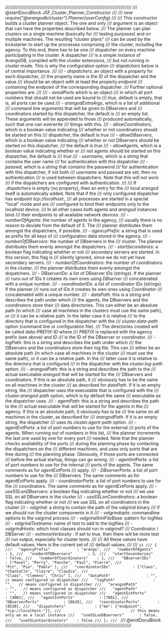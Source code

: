 ////////////////////////////////////////////////////////////////////////////////
/// @startDocuBlock JSF_Cluster_Planner_Constructor
///
/// *new require("@arangodb/cluster").Planner(userConfig)*
///
/// This constructor builds a cluster planner object. The one and only
/// argument is an object that can have the properties described below.
/// The planner can plan clusters on a single machine (basically for
/// testing purposes) and on multiple machines. The resulting "cluster plans"
/// can be used by the kickstarter to start up the processes comprising
/// the cluster, including the agency. To this end, there has to be one
/// dispatcher on every machine participating in the cluster. A dispatcher
/// is a simple instance of ArangoDB, compiled with the cluster extensions,
/// but not running in cluster mode. This is why the configuration option
/// *dispatchers* below is of central importance.
///
///   - *dispatchers*: an object with a property for each dispatcher,
///     the property name is the ID of the dispatcher and the value
///     should be an object with at least the property *endpoint*
///     containing the endpoint of the corresponding dispatcher.
///     Further optional properties are:
///
///       - *avoidPorts* which is an object
///         in which all port numbers that should not be used are bound to
///         *true*, default is empty, that is, all ports can be used
///       - *arangodExtraArgs*, which is a list of additional
///         command line arguments that will be given to DBservers and
///         coordinators started by this dispatcher, the default is
///         an empty list. These arguments will be appended to those
///         produced automatically, such that one can overwrite
///         things with this.
///       - *allowCoordinators*, which is a boolean value indicating
///         whether or not coordinators should be started on this
///         dispatcher, the default is *true*
///       - *allowDBservers*, which is a boolean value indicating
///         whether or not DBservers should be started on this dispatcher,
///         the default is *true*
///       - *allowAgents*, which is a boolean value indicating whether or
///         not agents should be started on this dispatcher, the default is
///         *true*
///       - *username*, which is a string that contains the user name
///         for authentication with this dispatcher
///       - *passwd*, which is a string that contains the password
///         for authentication with this dispatcher, if not both
///         *username* and *passwd* are set, then no authentication
///         is used between dispatchers. Note that this will not work
///         if the dispatchers are configured with authentication.
///
///     If *.dispatchers* is empty (no property), then an entry for the
///     local arangod itself is automatically added. Note that if the
///     only configured dispatcher has endpoint *tcp://localhost:*,
///     all processes are started in a special "local" mode and are
///     configured to bind their endpoints only to the localhost device.
///     In all other cases both agents and *arangod* instances bind
///     their endpoints to all available network devices.
///   - *numberOfAgents*: the number of agents in the agency,
///     usually there is no reason to deviate from the default of 3. The
///     planner distributes them amongst the dispatchers, if possible.
///   - *agencyPrefix*: a string that is used as prefix for all keys of
///     configuration data stored in the agency.
///   - *numberOfDBservers*: the number of DBservers in the
///     cluster. The planner distributes them evenly amongst the dispatchers.
///   - *startSecondaries*: a boolean flag indicating whether or not
///     secondary servers are started. In this version, this flag is
///     silently ignored, since we do not yet have secondary servers.
///   - *numberOfCoordinators*: the number of coordinators in the cluster,
///     the planner distributes them evenly amongst the dispatchers.
///   - *DBserverIDs*: a list of DBserver IDs (strings). If the planner
///     runs out of IDs it creates its own ones using *DBserver*
///     concatenated with a unique number.
///   - *coordinatorIDs*: a list of coordinator IDs (strings). If the planner
///     runs out of IDs it creates its own ones using *Coordinator*
///     concatenated with a unique number.
///   - *dataPath*: this is a string and describes the path under which
///     the agents, the DBservers and the coordinators store their
///     data directories. This can either be an absolute path (in which
///     case all machines in the clusters must use the same path), or
///     it can be a relative path. In the latter case it is relative
///     to the directory that is configured in the dispatcher with the
///     *cluster.data-path* option (command line or configuration file).
///     The directories created will be called *data-PREFIX-ID* where
///     *PREFIX* is replaced with the agency prefix (see above) and *ID*
///     is the ID of the DBserver or coordinator.
///   - *logPath*: this is a string and describes the path under which
///     the DBservers and the coordinators store their log file. This can
///     either be an absolute path (in which case all machines in the cluster
///     must use the same path), or it can be a relative path. In the
///     latter case it is relative to the directory that is configured
///     in the dispatcher with the *cluster.log-path* option.
///   - *arangodPath*: this is a string and describes the path to the
///     actual executable *arangod* that will be started for the
///     DBservers and coordinators. If this is an absolute path, it
///     obviously has to be the same on all machines in the cluster
///     as described for *dataPath*. If it is an empty string, the
///     dispatcher uses the executable that is configured with the
///     *cluster.arangod-path* option, which is by default the same
///     executable as the dispatcher uses.
///   - *agentPath*: this is a string and describes the path to the
///     actual executable that will be started for the agents in the
///     agency. If this is an absolute path, it obviously has to be
///     the same on all machines in the cluster, as described for
///     *arangodPath*. If it is an empty string, the dispatcher
///     uses its *cluster.agent-path* option.
///   - *agentExtPorts*: a list of port numbers to use for the external
///     ports of the agents. When running out of numbers in this list,
///     the planner increments the last one used by one for every port
///     needed. Note that the planner checks availability of the ports
///     during the planning phase by contacting the dispatchers on the
///     different machines, and uses only ports that are free during
///     the planning phase. Obviously, if those ports are connected
///     before the actual startup, things can go wrong.
///   - *agentIntPorts*: a list of port numbers to use for the internal
///     ports of the agents. The same comments as for *agentExtPorts*
///     apply.
///   - *DBserverPorts*: a list of port numbers to use for the
///     DBservers. The same comments as for *agentExtPorts* apply.
///   - *coordinatorPorts*: a list of port numbers to use for the
///     coordinators. The same comments as for *agentExtPorts* apply.
///   - *useSSLonDBservers*: a boolean flag indicating whether or not
///     we use SSL on all DBservers in the cluster
///   - *useSSLonCoordinators*: a boolean flag indicating whether or not
///     we use SSL on all coordinators in the cluster
///   - *valgrind*: a string to contain the path of the valgrind binary
///     if we should run the cluster components in it
///   - *valgrindopts*: commandline options to the valgrind process
///   - *valgrindXmlFileBase*: pattern for logfiles
///   - *valgrindTestname*: name of test to add to the logfiles
///   - *valgrindHosts*: which host classes should run in valgrind? 
///        Coordinator / DBServer
///   - *extremeVerbosity* : if set to true, then there will be more test 
///     run output, especially for cluster tests.
///
/// All these values have default values. Here is the current set of
/// default values:
///
/// ```js
/// {
///   "agencyPrefix"            : "arango",
///   "numberOfAgents"          : 1,
///   "numberOfDBservers"       : 2,
///   "startSecondaries"        : false,
///   "numberOfCoordinators"    : 1,
///   "DBserverIDs"             : ["Pavel", "Perry", "Pancho", "Paul", "Pierre",
///                                "Pit", "Pia", "Pablo" ],
///   "coordinatorIDs"          : ["Claus", "Chantalle", "Claire", "Claudia",
///                                "Claas", "Clemens", "Chris" ],
///   "dataPath"                : "",   // means configured in dispatcher
///   "logPath"                 : "",   // means configured in dispatcher
///   "arangodPath"             : "",   // means configured as dispatcher
///   "agentPath"               : "",   // means configured in dispatcher
///   "agentExtPorts"           : [4001],
///   "agentIntPorts"           : [7001],
///   "DBserverPorts"           : [8629],
///   "coordinatorPorts"        : [8530],
///   "dispatchers"             : {"me": {"endpoint": "tcp://localhost:"}},
///                               // this means only we as a local instance
///   "useSSLonDBservers"       : false,
///   "useSSLonCoordinators"    : false
/// };
/// ```
/// @endDocuBlock
////////////////////////////////////////////////////////////////////////////////